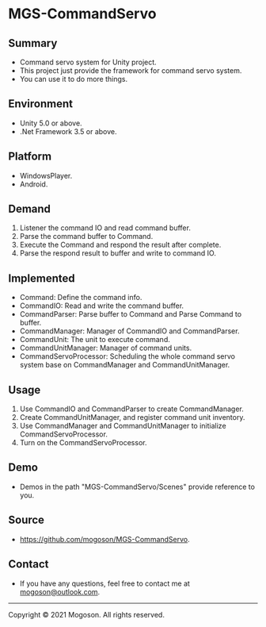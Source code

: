 # MGS-CommandServo

## Summary
- Command servo system for Unity project.
- This project just provide the framework for command servo system.
- You can use it to do more things.

## Environment
- Unity 5.0 or above.
- .Net Framework 3.5 or above.

## Platform
- WindowsPlayer.
- Android.

## Demand
1. Listener the command IO and read command buffer.
1. Parse the command buffer to Command.
1. Execute the Command and respond the result after complete.
1. Parse the respond result to buffer and write to command IO.

## Implemented
- Command: Define the command info.
- CommandIO: Read and write the command buffer.
- CommandParser: Parse buffer to Command and Parse Command to buffer.
- CommandManager: Manager of CommandIO and CommandParser.
- CommandUnit: The unit to execute command.
- CommandUnitManager: Manager of command units.
- CommandServoProcessor: Scheduling the whole command servo system base on CommandManager  and CommandUnitManager.

## Usage
1. Use CommandIO and CommandParser to create CommandManager.
1. Create CommandUnitManager, and register command unit inventory.
1. Use CommandManager and CommandUnitManager to initialize CommandServoProcessor.
1. Turn on the CommandServoProcessor.

## Demo
- Demos in the path "MGS-CommandServo/Scenes" provide reference to you.

## Source
- https://github.com/mogoson/MGS-CommandServo.

## Contact
- If you have any questions, feel free to contact me at mogoson@outlook.com.



------

Copyright © 2021 Mogoson. All rights reserved.